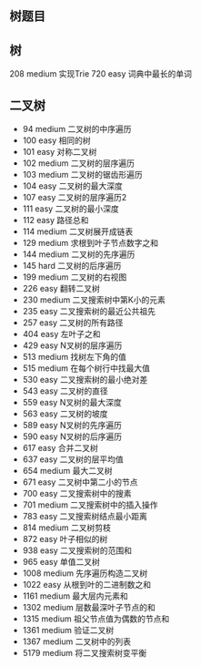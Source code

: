 ## 树题目

## 树
208 medium 实现Trie
720 easy 词典中最长的单词

## 二叉树
* 94 medium 二叉树的中序遍历
* 100 easy 相同的树
* 101 easy 对称二叉树
* 102 medium 二叉树的层序遍历
* 103 medium 二叉树的锯齿形遍历
* 104 easy 二叉树的最大深度
* 107 easy 二叉树的层序遍历2
* 111 easy 二叉树的最小深度
* 112 easy 路径总和
* 114 medium 二叉树展开成链表
* 129 medium 求根到叶子节点数字之和
* 144 medium 二叉树的先序遍历
* 145 hard 二叉树的后序遍历
* 199 medium 二叉树的右视图
* 226 easy 翻转二叉树
* 230 medium 二叉搜索树中第K小的元素
* 235 easy 二叉搜索树的最近公共祖先
* 257 easy 二叉树的所有路径
* 404 easy 左叶子之和
* 429 easy N叉树的层序遍历
* 513 medium 找树左下角的值
* 515 medium 在每个树行中找最大值
* 530 easy 二叉搜索树的最小绝对差
* 543 easy 二叉树的直径
* 559 easy N叉树的最大深度
* 563 easy 二叉树的坡度
* 589 easy N叉树的先序遍历
* 590 easy N叉树的后序遍历
* 617 easy 合并二叉树
* 637 easy 二叉树的层平均值
* 654 medium 最大二叉树
* 671 easy 二叉树中第二小的节点
* 700 easy 二叉搜索树中的搜素
* 701 medium 二叉搜索树中的插入操作
* 783 easy 二叉搜索树结点最小距离
* 814 medium 二叉树剪枝
* 872 easy 叶子相似的树
* 938 easy 二叉搜索树的范围和
* 965 easy 单值二叉树
* 1008 medium 先序遍历构造二叉树
* 1022 easy 从根到叶的二进制数之和
* 1161 medium 最大层内元素和
* 1302 medium 层数最深叶子节点的和
* 1315 medium 祖父节点值为偶数的节点和
* 1361 medium 验证二叉树
* 1367 medium 二叉树中的列表
* 5179 medium 将二叉搜索树变平衡
